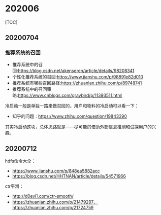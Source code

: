 # 202006

[TOC]

## 20200704

### 推荐系统的召回

- 推荐系统中的召回:https://blog.csdn.net/akenseren/article/details/98208341
- 个性化推荐系统的召回:https://www.jianshu.com/p/98891e82d010
- 推荐系统有哪些召回路径:https://zhuanlan.zhihu.com/p/89748741
- 推荐系统中的召回策略:https://www.cnblogs.com/graybird/p/11393511.html

冷启动一般是单独一路来做召回的，用户和物料的冷启动可以看一下：

- 知乎的问题：https://www.zhihu.com/question/19843390

其实冷启动这块，总体思路就是——尽可能的借助外部信息推测和试探用户的兴趣。

## 20200712

hdfs命令大全：
* https://www.jianshu.com/p/848ea5882acc
* https://blog.csdn.net/HHTNAN/article/details/54571966

ctr平滑：
* http://d0evi1.com/ctr-smooth/
* https://zhuanlan.zhihu.com/p/21479297，https://zhuanlan.zhihu.com/p/21724759
